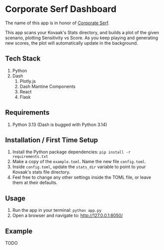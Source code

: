 # Corporate Serf Dashboard

The name of this app is in honor of [Corporate Serf](https://www.youtube.com/watch?v=a-MShVYe3kY).

This app scans your Kovaak's Stats directory, and builds a plot of the given scenario, plotting Sensitivity vs Score. As
you keep playing and generating new scores, the plot will automatically update in the background.

## Tech Stack

1. Python
2. Dash
    1. Plotly.js
    2. Dash Mantine Components
    3. React
    4. Flask

## Requirements

1. Python 3.13 (Dash is bugged with Python 3.14)

## Installation / First Time Setup

1. Install the Python package dependencies: `pip install -r requirements.txt`
2. Make a copy of the `example.toml`. Name the new file `config.toml`.
3. Inside `config.toml`, update the `stats_dir` variable to point to your Kovaak's stats file directory.
4. Feel free to change any other settings inside the TOML file, or leave them at their defaults.

## Usage

1. Run the app in your terminal: `python app.py`
2. Open a browser and navigate to: http://127.0.0.1:8050/

## Example

TODO
